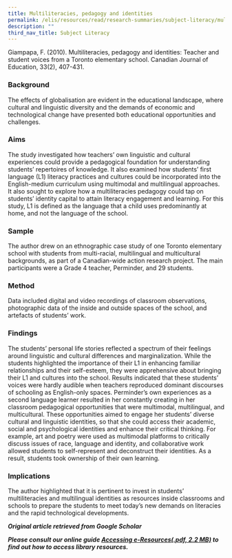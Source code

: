 ```yaml
---
title: Multiliteracies, pedagogy and identities
permalink: /elis/resources/read/research-summaries/subject-literacy/multiliteracies-pedagogy-and-identities/
description: ""
third_nav_title: Subject Literacy
---
```

Giampapa, F. (2010). Multiliteracies, pedagogy and identities: Teacher and student voices from a Toronto elementary school. Canadian Journal of Education, 33(2), 407-431.

### Background

The effects of globalisation are evident in the educational landscape, where cultural and linguistic diversity and the demands of economic and technological change have presented both educational opportunities and challenges.

### Aims

The study investigated how teachers’ own linguistic and cultural experiences could provide a pedagogical foundation for understanding students’ repertoires of knowledge. It also examined how students’ first language (L1) literacy practices and cultures could be incorporated into the English-medium curriculum using multimodal and multilingual approaches. It also sought to explore how a multiliteracies pedagogy could tap on students’ identity capital to attain literacy engagement and learning. For this study, L1 is defined as the language that a child uses predominantly at home, and not the language of the school.

### Sample

The author drew on an ethnographic case study of one Toronto elementary school with students from multi-racial, multilingual and multicultural backgrounds, as part of a Canadian-wide action research project. The main participants were a Grade 4 teacher, Perminder, and 29 students.

### Method

Data included digital and video recordings of classroom observations, photographic data of the inside and outside spaces of the school, and artefacts of students’ work.

### Findings

The students’ personal life stories reflected a spectrum of their feelings around linguistic and cultural differences and marginalization. While the students highlighted the importance of their L1 in enhancing familiar relationships and their self-esteem, they were apprehensive about bringing their L1 and cultures into the school. Results indicated that these students’ voices were hardly audible when teachers reproduced dominant discourses of schooling as English-only spaces. Perminder’s own experiences as a second language learner resulted in her constantly creating in her classroom pedagogical opportunities that were multimodal, multilingual, and multicultural. These opportunities aimed to engage her students’ diverse cultural and linguistic identities, so that she could access their academic, social and psychological identities and enhance their critical thinking. For example, art and poetry were used as multimodal platforms to critically discuss issues of race, language and identity, and collaborative work allowed students to self-represent and deconstruct their identities. As a result, students took ownership of their own learning.

### Implications

The author highlighted that it is pertinent to invest in students’ multiliteracies and multilingual identities as resources inside classrooms and schools to prepare the students to meet today’s new demands on literacies and the rapid technological developments.


_**Original article retrieved from Google Scholar**_  

**_Please consult our online guide [Accessing e-Resources(.pdf, 2.2 MB)](https://academyofsingaporeteachers-moe-edu-sg-admin.cwp.sg/elis/resources/read/research-summaries/subject-literacy/18e45074-6b1b-4ac7-811f-1a8da16c4f81 "Accessing e-Resources") to find out how to access library resources._**